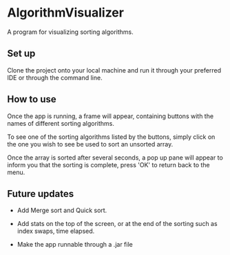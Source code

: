 # AlgorithmVisualizer

A program for visualizing sorting algorithms.

## Set up

Clone the project onto your local machine and run it through your preferred IDE or through the command line.

## How to use 

Once the app is running, a frame will appear, containing buttons with the names of different sorting algorithms.

To see one of the sorting algorithms listed by the buttons, simply click on the one you wish to see be used to sort an unsorted array.

Once the array is sorted after several seconds, a pop up pane will appear to inform you that the sorting is complete, press 'OK' to return back to the menu.

## Future updates

- Add Merge sort and Quick sort.

- Add stats on the top of the screen, or at the end of the sorting such as index swaps, time elapsed.

- Make the app runnable through a .jar file


